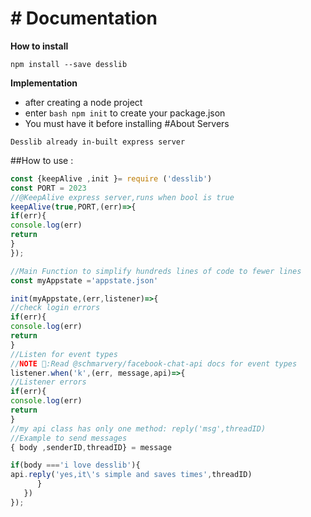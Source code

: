 


# # Documentation

__How to install__
```linux
npm install --save desslib
```
__Implementation__
* after creating a node project
* enter ```bash npm init``` to create your package.json
* You must have it before installing
#About Servers
```text
Desslib already in-built express server
```
##How to use :
```js
const {keepAlive ,init }= require ('desslib')
const PORT = 2023
//@KeepAlive express server,runs when bool is true
keepAlive(true,PORT,(err)=>{
if(err){
console.log(err)
return
}
});

//Main Function to simplify hundreds lines of code to fewer lines
const myAppstate ='appstate.json'

init(myAppstate,(err,listener)=>{
//check login errors
if(err){
console.log(err)
return
}
//Listen for event types
//NOTE 🔰:Read @schmarvery/facebook-chat-api docs for event types
listener.when('k',(err, message,api)=>{
//Listener errors
if(err){
console.log(err)
return
}
//my api class has only one method: reply('msg',threadID)
//Example to send messages
{ body ,senderID,threadID} = message

if(body ==='i love desslib'){
api.reply('yes,it\'s simple and saves times',threadID)
      }
   })
});
```
